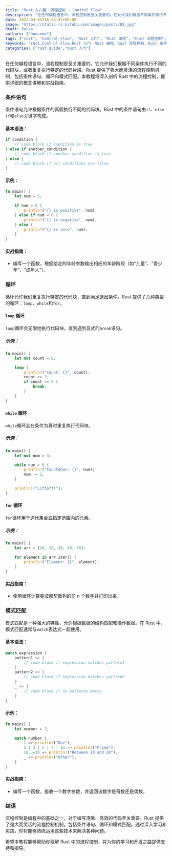 ```yaml
---
title: "Rust 入门篇：流程控制 - Control Flow"
description: "在任何编程语言中，流程控制是至关重要的。它允许我们根据不同条件执行不同的代码块，或者重复执行特定的代码片段。Rust 提供了强大而灵活的流程控制机制，包括条件语句、循环和模式匹配。本教程将深入剖析 Rust 中的流程控制，提供详细的概念讲解和实战指南。"
date: 2022-04-05T16:56:47+06:00
image: "https://static-rs.bifuba.com/images/posts/05.jpg"
draft: false
authors: ["houseme"]
tags: ["rust", "Control Flow", "Rust 入门", "Rust 编程", "Rust 流程控制", "Rust 条件语句", "Rust 循环", "Rust 模式匹配"]
keywords: "rust,Control Flow,Rust 入门，Rust 编程，Rust 流程控制，Rust 条件语句，Rust 循环，Rust 模式匹配"
categories: ["rust guide","Rust 入门"]
---
```


在任何编程语言中，流程控制是至关重要的。它允许我们根据不同条件执行不同的代码块，或者重复执行特定的代码片段。Rust 提供了强大而灵活的流程控制机制，包括条件语句、循环和模式匹配。本教程将深入剖析 Rust 中的流程控制，提供详细的概念讲解和实战指南。

### 条件语句

条件语句允许根据条件的真假执行不同的代码块。Rust 中的条件语句由`if`、`else if`和`else`关键字构成。

#### 基本语法：

```rust
if condition {
    // code block if condition is true
} else if another_condition {
    // code block if another_condition is true
} else {
    // code block if all conditions are false
}
```

#### 示例：

```rust
fn main() {
    let num = 5;

    if num > 0 {
        println!("{} is positive", num);
    } else if num < 0 {
        println!("{} is negative", num);
    } else {
        println!("{} is zero", num);
    }
}
```

#### 实战指南：

- 编写一个函数，根据给定的年龄参数输出相应的年龄阶段（如“儿童”、“青少年”、“成年人”）。

### 循环

循环允许我们重复执行特定的代码块，直到满足退出条件。Rust 提供了几种类型的循环：`loop`、`while`和`for`。

#### `loop` 循环

`loop`循环会无限地执行代码块，直到遇到显式的`break`语句。

##### 示例：

```rust
fn main() {
    let mut count = 0;

    loop {
        println!("Count: {}", count);
        count += 1;
        if count == 5 {
            break;
        }
    }
}
```

#### `while` 循环

`while`循环会在条件为真时重复执行代码块。

##### 示例：

```rust
fn main() {
    let mut num = 3;

    while num > 0 {
        println!("Countdown: {}", num);
        num -= 1;
    }

    println!("Liftoff!");
}
```

#### `for` 循环

`for`循环用于迭代集合或指定范围内的元素。

##### 示例：

```rust
fn main() {
    let arr = [10, 20, 30, 40, 50];

    for element in arr.iter() {
        println!("Element: {}", element);
    }
}
```

#### 实战指南：

- 使用循环计算斐波那契数列的前 n 个数字并打印出来。

### 模式匹配

模式匹配是一种强大的特性，允许根据数据的结构匹配和操作数据。在 Rust 中，模式匹配通常与`match`表达式一起使用。

#### 基本语法：

```rust
match expression {
    pattern1 => {
        // code block if expression matches pattern1
    }
    pattern2 => {
        // code block if expression matches pattern2
    }
    _ => {
        // code block if no patterns match
    }
}
```

#### 示例：

```rust
fn main() {
    let number = 7;

    match number {
        1 => println!("One"),
        2 | 3 | 5 | 7 | 11 => println!("Prime"),
        10..=20 => println!("Between 10 and 20"),
        _ => println!("Other"),
    }
}
```

#### 实战指南：

- 编写一个函数，接收一个数字参数，并返回该数字是奇数还是偶数。

### 结语

流程控制是编程中的基础之一，对于编写清晰、高效的代码至关重要。Rust 提供了强大而灵活的流程控制机制，包括条件语句、循环和模式匹配。通过深入学习和实践，你将能够熟练运用这些技术来解决各种问题。

希望本教程能够帮助你理解 Rust 中的流程控制，并为你的学习和开发之路提供支持和指导。
